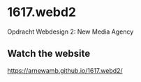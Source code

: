 # 1617.webd2
Opdracht Webdesign 2: New Media Agency


Watch the website 
----------------------
https://arnewamb.github.io/1617.webd2/

